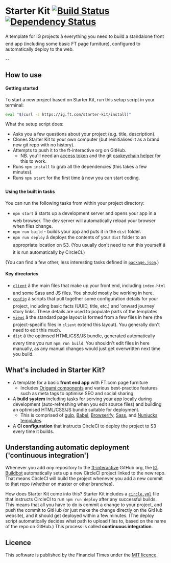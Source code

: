 # Starter Kit [![Build Status][circle-image]][circle-url] [![Dependency Status][dependencyci-image]][dependencyci-url]

A template for IG projects â everything you need to build a standalone front end app (including some basic FT page furniture), configured to automatically deploy to the web.

--

## How to use

#### Getting started

To start a new project based on Starter Kit, run this setup script in your terminal:

```sh
eval "$(curl -s https://ig.ft.com/starter-kit/install)"
```

What the setup script does:

- Asks you a few questions about your project (e.g. title, description).
- Clones Starter Kit to your own computer (but reinitialises it as a brand new git repo with no history).
- Attempts to push it to the ft-interactive org on GitHub.
  - NB. you'll need an [access token](https://github.com/settings/tokens) and the git [osxkeychain helper](https://help.github.com/articles/caching-your-github-password-in-git/) for this to work.
- Runs `npm install` to grab all the dependencies (this takes a few minutes).
- Runs `npm start` for the first time â now you can start coding.

#### Using the built in tasks

You can run the following tasks from within your project directory:

- `npm start` â starts up a development server and opens your app in a web browser. The dev server will automatically reload your browser when files change.
- `npm run build` - builds your app and puts it in the `dist` folder.
- `npm run deploy` â deploys the contents of your `dist` folder to an appropriate location on S3. (You usually don't need to run this yourself â it is run automatically by CircleCI.)

(You can find a few other, less interesting tasks defined in [`package.json`](package.json).)

#### Key directories

- [`client`](client) â the main files that make up your front end, including `index.html` and some Sass and JS files. You should mostly be working in here.
- [`config`](config) â scripts that pull together some configuration details for your project, including basic facts (UUID, title, etc.) and 'onward journey' story links. These details are used to populate parts of the templates.
- [`views`](views) â the standard page layout is formed from a few files in here (the project-specific files in `client` extend this layout). You generally don't need to edit this much.
- `dist` â the optimsed HTML/CSS/JS bundle, generated automatically every time you run `npm run build`. You shouldn't edit files in here manually, as any manual changes would just get overwritten next time you build.

## What's included in Starter Kit?

- A template for a basic **front end app** with FT.com page furniture
  - Includes [Origami components](https://origami-bower-registry.ft.com/components) and various best-practice features such as meta tags to optimise SEO and social sharing.
- A **build system** including tasks for serving your app locally during development (auto-refreshing when you edit source files) and building an optimised HTML/CSS/JS bundle suitable for deployment.
  - This is comprised of [gulp](http://gulpjs.com/), [Babel](https://babeljs.io/docs/learn-es2015/), [Browserify](http://browserify.org/), [Sass](https://github.com/sass/node-sass), and [Nunjucks templates](https://mozilla.github.io/nunjucks/templating.html).
- A **CI configuration** that instructs CircleCI to deploy the project to S3 every time it builds.

## Understanding automatic deployment ('continuous integration')

Whenever you add _any_ repository to the [ft-interactive](https://github.com/ft-interactive) GitHub org, the [IG Buildbot](https://github.com/ft-interactive/ft-ig-github-project-manager) automatically sets up a new CircleCI project linked to the new repo. That means CircleCI will build the project whenever you add a new commit to that repo (whether on master or other branches).

How does Starter Kit come into this? Starter Kit includes a [`circle.yml`](circle.yml) file that instructs CircleCI to run `npm run deploy` after any successful builds. This means that all you have to do is commit a change to your project, and push the commit to GitHub (or just make the change directly on the GitHub website), and it should get deployed within a few minutes. (The deploy script automatically decides what path to upload files to, based on the name of the repo on GitHub.) This process is called **continuous integration**.

## Licence

This software is published by the Financial Times under the [MIT licence](http://opensource.org/licenses/MIT).

<!-- badge URLs -->
[circle-url]: https://circleci.com/gh/ft-interactive/starter-kit
[circle-image]: https://circleci.com/gh/ft-interactive/starter-kit/tree/master.svg?style=shield

[dependencyci-url]: https://dependencyci.com/github/ft-interactive/starter-kit
[dependencyci-image]: https://dependencyci.com/github/ft-interactive/starter-kit/badge
